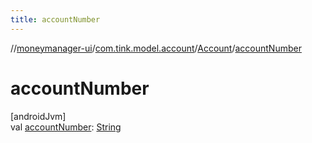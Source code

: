 ```yaml
---
title: accountNumber
---
```

//[moneymanager-ui](../../../index.html)/[com.tink.model.account](../index.html)/[Account](index.html)/[accountNumber](account-number.html)



# accountNumber



[androidJvm]\
val [accountNumber](account-number.html): [String](https://kotlinlang.org/api/latest/jvm/stdlib/kotlin/-string/index.html)




